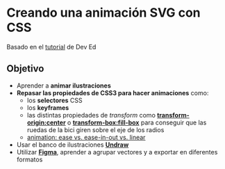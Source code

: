 # Creando una animación SVG con CSS

Basado en el [tutorial](https://www.youtube.com/watch?v=gWai7fYp9PY) de Dev Ed

## Objetivo

- Aprender a **animar ilustraciones**
- **Repasar las propiedades de CSS3 para hacer animaciones** como:
    - los **selectores** CSS
    - los **keyframes**
    - las distintas propiedades de *transform* como [**transform-origin:center**](https://developer.mozilla.org/es/docs/Web/CSS/transform-origin) o [**transform-box:fill-box**](https://developer.mozilla.org/en-US/docs/Web/CSS/transform-box) para conseguir que las ruedas de la bici giren sobre el eje de los radios
    - [animation: ease vs. ease-in-out vs. linear  ](https://www.w3schools.com/cssref/css3_pr_transition-timing-function.asp)
- Usar el banco de ilustraciones [**Undraw**](https://undraw.co/illustrations)
- Utilizar [**Figma**](https://www.figma.com), aprender a agrupar vectores y a exportar en diferentes formatos
